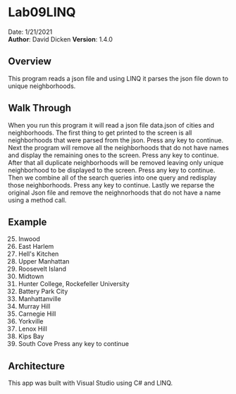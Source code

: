# Lab09LINQ
  
Date: 1/21/2021  
**Author**: David Dicken
**Version**: 1.4.0 

## Overview
This program reads a json file and using LINQ it parses the json file down to unique neighborhoods.

## Walk Through
When you run this program it will read a json file data.json of cities and neighborhoods.
The first thing to get printed to the screen is all neighborhoods that were parsed from the json. Press any key to continue.
Next the program will remove all the neighborhoods that do not have names and display the remaining ones to the screen. Press any key to continue.
After that all duplicate neighborhoods will be removed leaving only unique neighborhood to be displayed to the screen. Press any key to continue.
Then we combine all of the search queries into one query and redisplay those neighborhoods. Press any key to continue.
Lastly we reparse the original Json file and remove the neighnorhoods that do not have a name using a method call.

## Example
25. Inwood
26. East Harlem
27. Hell's Kitchen
28. Upper Manhattan
29. Roosevelt Island
30. Midtown
31. Hunter College, Rockefeller University
32. Battery Park City
33. Manhattanville
34. Murray Hill
35. Carnegie Hill
36. Yorkville
37. Lenox Hill
38. Kips Bay
39. South Cove
Press any key to continue

## Architecture
This app was built with Visual Studio using C# and LINQ.
